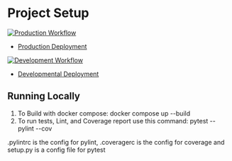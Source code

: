 # Project Setup

[![Production Workflow](https://github.com/tkim91/IS601-Project1/actions/workflows/prod.yml/badge.svg)](https://github.com/tkim91/IS601-Project1/actions/workflows/prod.yml)

* [Production Deployment](https://tk-project1-prod.herokuapp.com/)


[![Development Workflow](https://github.com/tkim91/IS601-Project1/actions/workflows/dev.yml/badge.svg)](https://github.com/tkim91/IS601-Project1/actions/workflows/dev.yml)

* [Developmental Deployment](https://tk-project1-dev.herokuapp.com/)


## Running Locally

1. To Build with docker compose:
   docker compose up --build
2. To run tests, Lint, and Coverage report use this command: pytest --pylint --cov

.pylintrc is the config for pylint, .coveragerc is the config for coverage and setup.py is a config file for pytest

